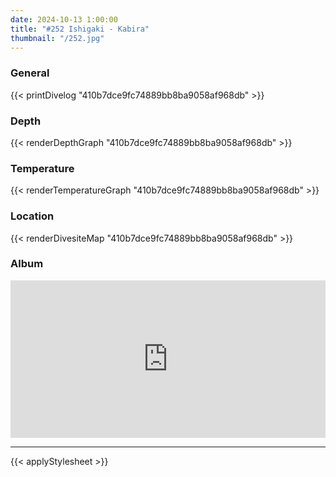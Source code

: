 ```yaml
---
date: 2024-10-13 1:00:00
title: "#252 Ishigaki - Kabira"
thumbnail: "/252.jpg"
---
```


### General

{{< printDivelog "410b7dce9fc74889bb8ba9058af968db" >}}

### Depth

{{< renderDepthGraph "410b7dce9fc74889bb8ba9058af968db" >}}

### Temperature

{{< renderTemperatureGraph "410b7dce9fc74889bb8ba9058af968db" >}}

### Location

{{< renderDivesiteMap "410b7dce9fc74889bb8ba9058af968db" >}}

### Album

<div class='lr_embed' style='position: relative; padding-bottom: 50%; height: 0; overflow: hidden;'><iframe id='iframe' src='https://lightroom.adobe.com/embed/shares/1fbf45a782e740edb8f70987fc8d67ed/slideshow?background_color=%232D2D2D&color=%23999999' frameborder='0'style='width:100%; height:100%; position: absolute; top:0; left:0;' ></iframe></div>

---

{{< applyStylesheet >}}
